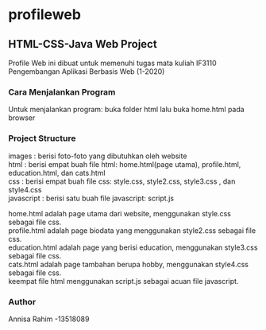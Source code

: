 # profileweb

## HTML-CSS-Java Web Project

Profile Web ini dibuat untuk memenuhi tugas mata kuliah IF3110 Pengembangan Aplikasi Berbasis Web (1-2020)

### Cara Menjalankan Program

Untuk menjalankan program: buka folder html lalu buka home.html pada browser

### Project Structure
images 	   : berisi foto-foto yang dibutuhkan oleh website  
html	   : berisi empat buah file html: home.html(page utama), profile.html, education.html, dan cats.html  
css	   : berisi empat buah file css: style.css, style2.css, style3.css , dan style4.css  
javascript : berisi satu buah file javascript: script.js    

home.html adalah page utama dari website, menggunakan style.css sebagai file css.  
profile.html adalah page biodata yang menggunakan style2.css sebagai file css.  
education.html adalah page yang berisi education, menggunakan style3.css sebagai file css.  
cats.html adalah page tambahan berupa hobby, menggunakan style4.css sebagai file css.  
keempat file html menggunakan script.js sebagai acuan file javascript.

### Author
Annisa Rahim -13518089